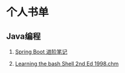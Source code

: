 # 个人书单

## Java编程
1. [Spring Boot 进阶笔记](http://blog.nowcode.cn/pdf/Spring%20Boot%20%E8%BF%9B%E9%98%B6%E7%AC%94%E8%AE%B0.pdf)

2. [Learning the bash Shell 2nd Ed 1998.chm](https://blog.nowcode.cn/pdf/Learning%20the%20bash%20Shell%202nd%20Ed%201998.chm)